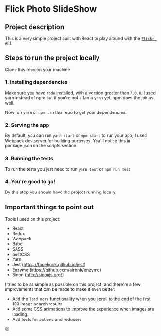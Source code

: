 # Flick Photo SlideShow

## Project description
This is a very simple project built with React to play around with the [`Flickr API`](https://www.flickr.com/services/api)

## Steps to run the project locally
Clone this repo on your machine

### 1. Installing dependencies
Make sure you have `node` installed, with a version greater than `7.0.0`. I used yarn instead of npm but if you're not
a fan a yarn yet, npm does the job as well.

Now run `yarn` or `npm i` in this repo to get your dependencies.

### 2. Serving the app
By default, you can run `yarn start` or `npm start` to run your app, I used Webpack dev server for building purposes.
You'll notice this in package.json on the scripts section.

### 3. Running the tests
To run the tests you just need to run `yarn test` or `npm run test`

### 4. You're good to go!
By this step you should have the project running locally.

## Important things to point out
Tools I used on this project:

- React
- Redux
- Webpack
- Babel
- SASS
- postCSS
- Yarn
- Jest (https://facebook.github.io/jest)
- Enzyme (https://github.com/airbnb/enzyme)
- Sinon (http://sinonjs.org/)

I tried to be as simple as possible on this project, and there're a few improvements that can be made
to make it even better: 

- Add the `load more` functionality when you scroll to the end of the first 100 image search results
- Add some CSS animations to improve the experience when images are loading.
- Add tests for actions and reducers

:wink:
